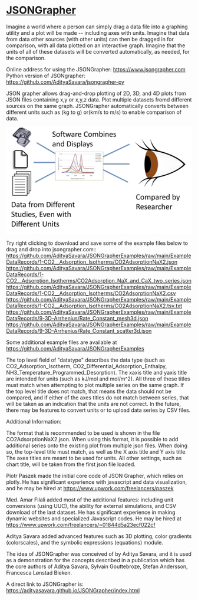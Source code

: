 # [JSONGrapher]()
Imagine a world where a person can simply drag a data file into a graphing utility and a plot will be made -- including axes with units. Imagine that data from data other sources (with other units) can then be dragged in for comparison, with all data plotted on an interactive graph. Imagine that the units of all of these datasets will be converted automatically, as needed, for the comparison.

Online address for using the JSONGrapher: https://www.jsongrapher.com <br>
Python version of JSONgrapher: https://github.com/AdityaSavara/jsongrapher-py <br>

JSON grapher allows drag-and-drop plotting of 2D, 3D, and 4D plots from JSON files containing x,y or x,y,z data.
Plot multiple datasets fromd different sources on the same graph.
JSONGrapher automatically converts between different units such as (kg to g) or(km/s to m/s) to enable comparison of data.

[![JSONGrapher Concept](./other_html/ConceptImage.png)](./other_html/ConceptImage.png)

Try right clicking to download and save some of the example files below to drag and drop into jsongrapher.com::
 https://github.com/AdityaSavara/JSONGrapherExamples/raw/main/ExampleDataRecords/1-CO2__Adsorption_Isotherms/CO2AdsorptionNaX2.json <br>
 https://github.com/AdityaSavara/JSONGrapherExamples/raw/main/ExampleDataRecords/1-CO2__Adsorption_Isotherms/CO2Adsorption_NaX_and_CaX_two_series.json <br>
 https://github.com/AdityaSavara/JSONGrapherExamples/raw/main/ExampleDataRecords/1-CO2__Adsorption_Isotherms/CO2AdsorptionNaX2.csv <br>
 https://github.com/AdityaSavara/JSONGrapherExamples/raw/main/ExampleDataRecords/1-CO2__Adsorption_Isotherms/CO2AdsorptionNaX2.tsv.txt <br>
 https://github.com/AdityaSavara/JSONGrapherExamples/raw/main/ExampleDataRecords/9-3D-Arrhenius/Rate_Constant_mesh3d.json
 https://github.com/AdityaSavara/JSONGrapherExamples/raw/main/ExampleDataRecords/9-3D-Arrhenius/Rate_Constant_scatter3d.json
  

Some additional example files are available at https://github.com/AdityaSavara/JSONGrapherExamples

The top level field of "datatype" describes the data type (such as CO2_Adsorption_Isotherm, CO2_Differential_Adsorption_Enthalpy, NH3_Temperature_Programmed_Desorption). The xaxis title and yaxis title are intended for units (such as kJ/mol and  mol/m^2).  All three of these titles must match when attempting to plot multiple series on the same graph. If the top level title does not match, that means the data should not be compared, and if either of the axes titles do not match between series, that will be taken as an indication that the units are not correct. In the future, there may be features to convert units or to upload data series by CSV files.

Additional Information:

The format that is recommended to be used is shown in the file CO2AdsorptionNaX2.json. When using this format, it is possible to add additional series onto the existing plot from multiple json files.  When doing so, the top-level title must match, as well as the X axis title and Y axis title. The axes titles are meant to be used for units. All other settings, such as chart title, will be taken from the first json file loaded.

Piotr Paszek made the initial core code of JSON Grapher, which relies on plotly.  He has significant experience with javascript and data visualization, and he may be hired at https://www.upwork.com/freelancers/paszek

Med. Amar Filali added most of the additional features: including unit conversions (using UUC), the ability for external simulations, and CSV download of the last dataset. He has significant experience in making dynamic websites and specialized Javascript codes. He may be hired at https://www.upwork.com/freelancers/~01844d5a23ecf022cf

Aditya Savara added advanced features such as 3D plotting, color gradients (colorscales), and the symbolic expressions (equations) module.

The idea of JSONGrapher was conceived of by Aditya Savara, and it is used as a demonstration for the concepts described in a publication which has the core authors of Aditya Savara, Sylvain Gouttebroze, Stefan Andersson, Francesca Lønstad Bleken.


A direct link to JSONGrapher is: https://adityasavara.github.io/JSONGrapher/index.html